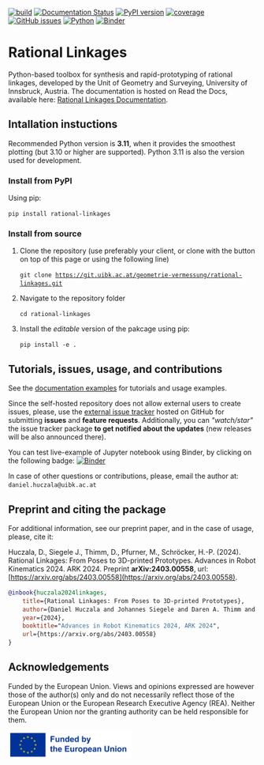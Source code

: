 [![build](https://git.uibk.ac.at/geometrie-vermessung/rational-linkages/badges/main/pipeline.svg)](https://git.uibk.ac.at/geometrie-vermessung/rational-linkages/-/jobs)
[![Documentation Status](https://readthedocs.org/projects/rational-linkages/badge/?version=latest)](https://rational-linkages.readthedocs.io/?badge=latest)
[![PyPI version](https://img.shields.io/pypi/v/rational-linkages.svg)](https://pypi.org/project/rational-linkages/)
[![coverage](https://git.uibk.ac.at/geometrie-vermessung/rational-linkages/badges/main/coverage.svg?job=test_coverage)](https://git.uibk.ac.at/geometrie-vermessung/rational-linkages/-/jobs)
[![GitHub issues](https://img.shields.io/github/issues/hucik14/rl-issues)](https://github.com/hucik14/rl-issues/issues)
[![Python](https://img.shields.io/badge/python-3.10%20%7C%203.11%20%7C%203.12-blue.svg)]()
[![Binder](https://mybinder.org/badge_logo.svg)](https://mybinder.org/v2/gh/hucik14/rl-issues/HEAD?labpath=jupyter_ntbs%2Fsynthesis_bennett.ipynb)


# Rational Linkages

Python-based toolbox for synthesis and rapid-prototyping of rational linkages, 
developed by the Unit of Geometry and Surveying, University of Innsbruck, Austria. 
The documentation is hosted on Read the Docs, available here: 
[Rational Linkages Documentation](https://rational-linkages.readthedocs.io/).

## Intallation instuctions

Recommended Python version is **3.11**, when it provides the smoothest plotting 
(but 3.10 or higher are supported). Python 3.11 is also the version used for 
development.

### Install from PyPI

Using pip:

<code>pip install rational-linkages</code>

### Install from source

1. Clone the repository (use preferably your client, or clone with the button on top of this page or using the following line)
    
    <code>git clone https://git.uibk.ac.at/geometrie-vermessung/rational-linkages.git </code>

2. Navigate to the repository folder

    <code>cd rational-linkages</code>

3. Install the *editable* version of the pakcage using pip:

    <code>pip install -e .</code>

## Tutorials, issues, usage, and contributions

See the [documentation examples](https://rational-linkages.readthedocs.io/latest/general/overview.html) 
for tutorials and usage examples.

Since the self-hosted repository does not allow external users to create issues,
please, use the [external issue tracker](https://github.com/hucik14/rl-issues) 
hosted on GitHub for submitting **issues** and **feature requests**. Additionally,
you can *"watch/star"* the issue tracker package **to get notified about the updates**
(new releases will be also announced there).

You can test live-example of Jupyter notebook using Binder, by clicking on the 
following badge:
[![Binder](https://mybinder.org/badge_logo.svg)](https://mybinder.org/v2/gh/hucik14/rl-issues/HEAD?labpath=jupyter_ntbs%2Fsynthesis_bennett.ipynb)

In case of other questions or contributions, please, email the author at:
`daniel.huczala@uibk.ac.at`

## Preprint and citing the package

For additional information, see our preprint paper, and in the case of usage, please, 
cite it:

Huczala, D., Siegele J., Thimm, D., Pfurner, M., Schröcker, H.-P. (2024). 
Rational Linkages: From Poses to 3D-printed Prototypes. 
Advances in Robot Kinematics 2024. ARK 2024.
Preprint **arXiv:2403.00558**, url: [https://arxiv.org/abs/2403.00558](https://arxiv.org/abs/2403.00558).

```bibtex
@inbook{huczala2024linkages,
    title={Rational Linkages: From Poses to 3D-printed Prototypes},
    author={Daniel Huczala and Johannes Siegele and Daren A. Thimm and Martin Pfurner and Hans-Peter Schröcker},
    year={2024},
    booktitle="Advances in Robot Kinematics 2024, ARK 2024",
    url={https://arxiv.org/abs/2403.00558}
}
```

## Acknowledgements

Funded by the European Union. Views and opinions expressed are however those of 
the author(s) only and do not necessarily reflect those of the European Union 
or the European Research Executive Agency (REA). Neither the European Union 
nor the granting authority can be held responsible for them.

<img src="./docs/source/figures/eu.png" width="250" />
